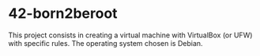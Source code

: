 # 42-born2beroot
This project consists in creating a virtual machine with VirtualBox (or UFW) with specific rules. The operating system chosen is Debian. 
